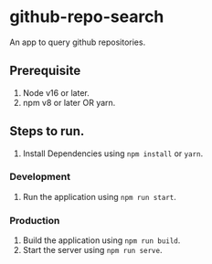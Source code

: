 # github-repo-search
An app to query github repositories.

## Prerequisite
1. Node v16 or later.
2. npm v8 or later OR yarn.

## Steps to run.
1. Install Dependencies using ```npm install``` or ```yarn```.

### Development
1. Run the application using ```npm run start```.

### Production
1. Build the application using ```npm run build```.
2. Start the server using ```npm run serve```.
